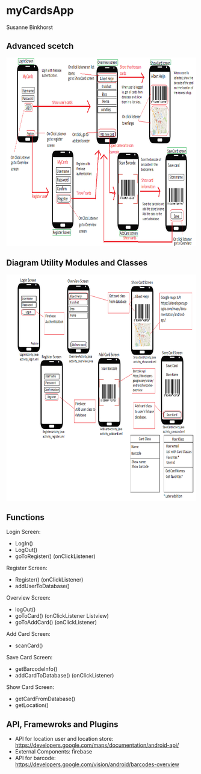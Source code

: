 # myCardsApp
Susanne Binkhorst

## Advanced scetch
<img src="doc/design.png" alt="visual sketch" width="900" height="500"/>

## Diagram Utility Modules and Classes
<img src="doc/utility.png" alt="visual sketch" width="900" height="600"/>

## Functions

Login Screen:
* LogIn()
* LogOut()
* goToRegister() (onClickListener)

Register Screen:
* Register() (onClickListener)
* addUserToDatabase()

Overview Screen:
* logOut()
* goToCard() (onClickListener Listview)
* goToAddCard() (onClickListener)

Add Card Screen:
* scanCard()

Save Card Screen:
* getBarcodeInfo()
* addCardToDatabase() (onClickListener)

Show Card Screen:
* getCardFromDatabase()
* getLocation()

## API, Framewroks and Plugins

* API for location user and location store: https://developers.google.com/maps/documentation/android-api/
* External Components: firebase
* API for barcode: https://developers.google.com/vision/android/barcodes-overview
